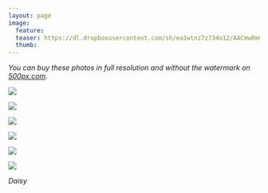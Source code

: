 ```yaml
---
layout: page
image:
  feature:
  teaser: https://dl.dropboxusercontent.com/sh/ea1wtnz7z734o12/AACmw8mQyc5roJE-adjFk1uKa/luontokuvat/kes%C3%A4/2/DSC33308-245px.jpg
  thumb:
---
```


*You can buy these photos in full resolution and without the watermark on [500px.com](https://500px.com/minimuutticom/galleries/daisies).*

[![](https://dl.dropboxusercontent.com/sh/ea1wtnz7z734o12/AABNj3FHNI8sBwG_peQMAq39a/luontokuvat/kes%C3%A4/2/DSC33244-800px.jpg)](https://dl.dropboxusercontent.com/sh/ea1wtnz7z734o12/AAC4xPTd5Vv3-2h6WjP-Zq4Xa/luontokuvat/kes%C3%A4/2/DSC33244.jpg)

[![](https://dl.dropboxusercontent.com/sh/ea1wtnz7z734o12/AAAV69zqTbb8YLEQNn7tCiU4a/luontokuvat/kes%C3%A4/2/DSC33249-800px.jpg)](https://dl.dropboxusercontent.com/sh/ea1wtnz7z734o12/AADJvKJGH0K1ATEU8Viq639Ka/luontokuvat/kes%C3%A4/2/DSC33249.jpg)

[![](https://dl.dropboxusercontent.com/sh/ea1wtnz7z734o12/AAANe7xVTYJlswjUbJEKcd5ma/luontokuvat/kes%C3%A4/2/DSC33271-800px.jpg)](https://dl.dropboxusercontent.com/sh/ea1wtnz7z734o12/AAA70VgTf1u6GTY1ht-nerFea/luontokuvat/kes%C3%A4/2/DSC33271.jpg)

[![](https://dl.dropboxusercontent.com/sh/ea1wtnz7z734o12/AACasBU6t-BCXoMRaMgUz3oIa/luontokuvat/kes%C3%A4/2/DSC33278-800px.jpg)](https://dl.dropboxusercontent.com/sh/ea1wtnz7z734o12/AAAF-5gMbDsVGVpB4A19OzUaa/luontokuvat/kes%C3%A4/2/DSC33278.jpg)

[![](https://dl.dropboxusercontent.com/sh/ea1wtnz7z734o12/AAD_o6htB0mWMH-Uj5XIZQjVa/luontokuvat/kes%C3%A4/2/DSC33308-800px.jpg)](https://dl.dropboxusercontent.com/sh/ea1wtnz7z734o12/AADm1lq0z-g3zIX5dcXSTsZQa/luontokuvat/kes%C3%A4/2/DSC33308.jpg)

[![](https://dl.dropboxusercontent.com/sh/ea1wtnz7z734o12/AABKzaE9g9uED-CgAjNHZG_Ha/luontokuvat/kes%C3%A4/2/DSC33309-800px.jpg)](https://dl.dropboxusercontent.com/sh/ea1wtnz7z734o12/AADXZ9bgnbMF1sFvd77eTE_ba/luontokuvat/kes%C3%A4/2/DSC33309.jpg)

*Daisy*
